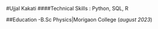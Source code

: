 #Ujjal Kakati
####Technical Skills : Python, SQL, R

##Education 
-B.Sc Physics|Morigaon College (_august 2023_)
